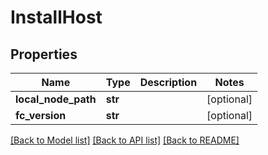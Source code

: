 # InstallHost

## Properties
Name | Type | Description | Notes
------------ | ------------- | ------------- | -------------
**local_node_path** | **str** |  | [optional] 
**fc_version** | **str** |  | [optional] 

[[Back to Model list]](../README.md#documentation-for-models) [[Back to API list]](../README.md#documentation-for-api-endpoints) [[Back to README]](../README.md)

